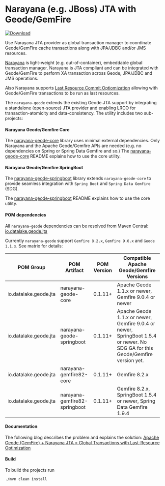 # Narayana (e.g. JBoss) JTA with Geode/GemFire

[ ![Download](https://api.bintray.com/packages/big-data/maven/narayana-jta-geode-support/images/download.svg) ](https://bintray.com/big-data/maven/narayana-jta-geode-support/_latestVersion)

Use Narayana JTA provider as global transaction manager to coordinate Geode/GemFire cache transactions along with JPA/JDBC and/or JMS resources.

[Narayana](http://narayana.io//docs/project/index.html) is light-weight (e.g. out-of-container), embeddable global transaction manager. Narayana is JTA compliant and can be integrated with Geode/GemFire to perform XA transaction across Geode, JPA/JDBC and JMS operations. 

Also Narayana supports [Last Resource Commit Optiomization](http://narayana.io//docs/project/index.html#d0e1859) allowing with Geode/GemFire transactions to be run as last resources.

The `narayana-geode` extends the existing Geode JTA support by integrating a standalone (open-source) JTA provider and 
enabling LRCO for transaction-atomicity and data-consistency. The utility includes two sub-projects:

#### Narayana Geode/Gemfire Core 
The [narayana-geode-core](./narayana-geode-core) library uses minimal external dependencies. Only Narayana and the 
Apache Geode/Gemfire APIs are needed (e.g. no dependencies on Spring or Spring Data Gemfire and so.)
The [narayana-geode-core](./narayana-geode-core) README explains how to use the core utility. 

#### Narayana Geode/Gemfire SpringBoot
The [narayana-geode-springboot](./narayana-geode-springboot) library extends `narayana-geode-core` to provide seamless 
integration with `Spring Boot` and `Spring Data Gemfire` (SDG).

The [narayana-geode-springboot](./narayana-geode-springboot) README explains how to use the core utility.
 
#### POM dependencies 
All `narayana-geode` dependencies can be resolved from Maven Central: [io.datalake.geode.jta](https://search.maven.org/#search%7Cga%7C1%7Cg%3A%22io.datalake.geode.jta%22) 

Currently `narayana-geode` support `Gemfire 8.2.x`, `Gemfire 9.0.x` and `Geode 1.1.x`. See matrix for details:

|       POM Group       |          POM Artifact         | POM Version | Compatible Apache Geode/Gemfire Versions |
| --------------------- | ----------------------------- | ----------- | ------------------------------------------- |
| io.datalake.geode.jta | narayana-geode-core           | 0.1.11+     | Apache Geode 1.1.x or newer, Gemfire 9.0.4 or newer  |
| io.datalake.geode.jta | narayana-geode-springboot     | 0.1.11+     | Apache Geode 1.1.x or newer, Gemfire 9.0.4 or newer, SpringBoot 1.5.4 or newer. No SDG GA for this Geode/Gemfire version yet. |
| io.datalake.geode.jta | narayana-gemfire82-core       | 0.1.11+     | Gemfire 8.2.x  |
| io.datalake.geode.jta | narayana-gemfire82-springboot | 0.1.11+     | Gemfire 8.2.x, SpringBoot 1.5.4 or newer, Spring Data Gemfire 1.9.4  |

#### Documentation
The following blog describes the problem and explains the solution: [Apache Geode (GemFire) + Narayana JTA = Global Transactions with Last-Resource Optimization](http://blog.tzolov.net/2017/07/apache-geode-gemfire-narayana-jta.html?view=sidebar)

#### Build
To build the projects run
```
./mvn clean install
```